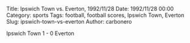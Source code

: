 Title: Ipswich Town vs. Everton, 1992/11/28
Date: 1992/11/28 00:00
Category: sports
Tags: football, football scores, Ipswich Town, Everton
Slug: ipswich-town-vs-everton
Author: carbonero


Ipswich Town 1 - 0 Everton
